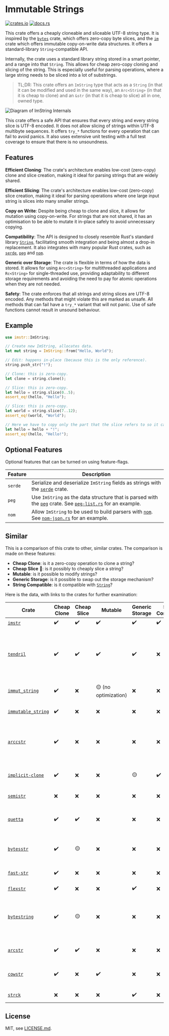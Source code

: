 # Immutable Strings

[![crates.io](https://img.shields.io/crates/v/imstr.svg)](https://crates.io/crates/imstr)
[![docs.rs](https://img.shields.io/docsrs/imstr)](https://docs.rs/imstr)

This crate offers a cheaply cloneable and sliceable UTF-8 string type. It is
inspired by the [`bytes`] crate, which offers zero-copy byte slices, and the
[`im`] crate which offers immutable copy-on-write data structures. It offers
a standard-library `String`-compatible API.

Internally, the crate uses a standard library string stored in a smart pointer,
and a range into that `String`.  This allows for cheap zero-copy cloning and
slicing of the string. This is especially useful for parsing operations, where
a large string needs to be sliced into a lot of substrings. 

> TL;DR: This crate offers an `ImString`
> type that acts as a `String` (in that it can be modified and used in the same
> way), an `Arc<String>` (in that it is cheap to clone) and an `&str` (in that
> it is cheap to slice) all in one, owned type.

![Diagram of ImString Internals](diagram.png)

This crate offers a safe API that ensures that every string and every string
slice is UTF-8 encoded. It does not allow slicing of strings within UTF-8
multibyte sequences. It offers `try_*` functions for every operation that can
fail to avoid panics. It also uses extensive unit testing with a full test
coverage to ensure that there is no unsoundness.

## Features

**Efficient Cloning**: The crate's architecture enables low-cost (zero-copy)
clone and slice creation, making it ideal for parsing strings that are widely
shared.

**Efficient Slicing**: The crate's architecture enables low-cost (zero-copy)
slice creation, making it ideal for parsing operations where one large input
string is slices into many smaller strings.

**Copy on Write**: Despite being cheap to clone and slice, it allows for
mutation using copy-on-write. For strings that are not shared, it has an
optimisation to be able to mutate it in-place safely to avoid unnecessary
copying.

**Compatibility**: The API is designed to closely resemble Rust's standard
library [`String`], facilitating smooth integration and being almost a drop-in
replacement. It also integrates with many popular Rust crates, such as
[`serde`], [`peg`] and [`nom`].

**Generic over Storage**: The crate is flexible in terms of how the data is
stored.  It allows for using `Arc<String>` for multithreaded applications and
`Rc<String>` for single-threaded use, providing adaptability to different
storage requirements and avoiding the need to pay for atomic operations when
they are not needed.

**Safety**: The crate enforces that all strings and string slices are UTF-8
encoded. Any methods that might violate this are marked as unsafe. All methods
that can fail have a `try_*` variant that will not panic. Use of safe functions
cannot result in unsound behaviour.

## Example

```rust
use imstr::ImString;

// Create new ImString, allocates data.
let mut string = ImString::from("Hello, World");

// Edit: happens in-place (because this is the only reference).
string.push_str("!");

// Clone: this is zero-copy.
let clone = string.clone();

// Slice: this is zero-copy.
let hello = string.slice(0..5);
assert_eq!(hello, "Hello");

// Slice: this is zero-copy.
let world = string.slice(7..12);
assert_eq!(world, "World");

// Here we have to copy only the part that the slice refers to so it can be modified.
let hello = hello + "!";
assert_eq!(hello, "Hello!");
```

## Optional Features

Optional features that can be turned on using feature-flags.

| Feature | Description |
| --- | --- |
| `serde` | Serialize and deserialize `ImString` fields as strings with the [`serde`] crate. |
| `peg` | Use `ImString` as the data structure that is parsed with the [`peg`] crate. See [`peg-list.rs`](examples/peg-list.rs) for an example. |
| `nom` | Allow `ImString` to be used to build parsers with [`nom`]. See [`nom-json.rs`](examples/nom-json.rs) for an example. |

## Similar

This is a comparison of this crate to other, similar crates. The comparison is
made on these features:

- **Cheap Clone**: is it a zero-copy operation to clone a string?
- **Cheap Slice** 🍕: is it possibly to cheaply slice a string?
- **Mutable**: is it possible to modify strings?
- **Generic Storage**: is it possible to swap out the storage mechanism?
- **String Compatible**: is it compatible with [`String`]?

Here is the data, with links to the crates for further examination:

| Crate | Cheap Clone| Cheap Slice | Mutable | Generic Storage | String Compatible | Notes |
| --- | --- | --- | --- | --- | --- | --- |
| [`imstr`] | :heavy_check_mark: | :heavy_check_mark: | :heavy_check_mark: | :heavy_check_mark: | :heavy_check_mark: | This crate. |
| [`tendril`] |:heavy_check_mark:|:heavy_check_mark:|:heavy_check_mark:|:heavy_check_mark:|❌| Complex implementation. API not quite compatible with [`String`], but otherwise closest to what this crate does. |
| [`immut_string`] |:heavy_check_mark:|❌| 🟡 (no optimization) |❌|❌| Simply a wrapper around `Arc<String>`. |
| [`immutable_string`] |:heavy_check_mark:|❌|❌|❌|❌| Wrapper around `Arc<str>`. |
| [`arccstr`] |:heavy_check_mark:|❌|❌|❌|❌| Not UTF-8 (Null-terminated C string). Hand-written `Arc` implementation. |
| [`implicit-clone`] |:heavy_check_mark:|❌|❌|🟡|:heavy_check_mark:| Immutable string library. Has `sync` and `unsync` variants. |
| [`semistr`] |❌|❌|❌|❌|❌| Stores short strings inline. |
| [`quetta`] |:heavy_check_mark:|:heavy_check_mark:|❌|❌|❌| Wrapper around `Arc<String>` that can be sliced. |
| [`bytesstr`] |:heavy_check_mark:|🟡|❌|❌|❌| Wrapper around `Bytes`. Cannot be directly sliced. |
| [`fast-str`] |:heavy_check_mark:|❌|❌|❌|❌| Looks like there could be some unsafety. |
| [`flexstr`] |:heavy_check_mark:|❌|❌|:heavy_check_mark:|❌| |
| [`bytestring`] |:heavy_check_mark:|🟡|❌|❌|❌| Wrapper around `Bytes`. Used by `actix`. Can be indirectly sliced using `slice_ref()`. |
| [`arcstr`] |:heavy_check_mark:|:heavy_check_mark:|❌|❌|❌| Can store string literal as `&'static str`. |
| [`cowstr`] |:heavy_check_mark:|❌|:heavy_check_mark:|❌|❌| Reimplements `Arc`, custom allocation strategy. |
| [`strck`] |❌|❌|❌|:heavy_check_mark:|❌| Typechecked string library. |

## License

MIT, see [LICENSE.md](LICENSE.md).

[`imstr`]: https://crates.io/crates/imstr
[`tendril`]: https://crates.io/crates/tendril
[`immut_string`]: https://crates.io/crates/immut_string
[`immutable_string`]: https://crates.io/crates/immutable_string
[`arccstr`]: https://crates.io/crates/arccstr
[`implicit-clone`]: https://crates.io/crates/implicit-clone
[`semistr`]: https://crates.io/crates/semistr
[`quetta`]: https://crates.io/crates/quetta
[`bytesstr`]: https://crates.io/crates/bytesstr
[`fast-str`]: https://crates.io/crates/fast-str
[`flexstr`]: https://crates.io/crates/flexstr
[`bytestring`]: https://crates.io/crates/bytestring
[`arcstr`]: https://crates.io/crates/arcstr
[`cowstr`]: https://crates.io/crates/cowstr
[`strck`]: https://crates.io/crates/strck
[`String`]: https://doc.rust-lang.org/std/string/struct.String.html
[`bytes`]: https://crates.io/crates/bytes
[`im`]: https://crates.io/crates/im
[`serde`]: https://crates.io/crates/serde
[`peg`]: https://crates.io/crates/peg
[`nom`]: https://crates.io/crates/nom
